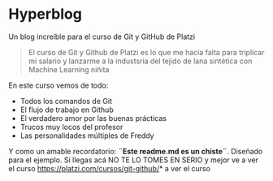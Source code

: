 # Hyperblog
Un blog increíble para el curso de Git y GitHub de Platzi
> El curso de Git y Github de Platzi es lo que me hacía falta para triplicar mi salario y lanzarme a la industsria del tejido de lana sintética con Machine Learning
> niñita

En este curso vemos de todo:
* Todos los comandos de Git
* El flujo de trabajo en Github
* El verdadero amor por las buenas prácticas
* Trucos muy locos del profesor
* Las personalidades múltiples de Freddy

Y como un amable recordatorio: **¨Este readme.md es un chiste¨**. Diseñado para el ejemplo. Si llegas acá NO TE LO TOMES EN SERIO y mejor ve a ver el curso https://platzi.com/cursos/git-github/* a ver el curso
